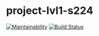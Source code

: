 # project-lvl1-s224
[![Maintainability](https://api.codeclimate.com/v1/badges/a99a88d28ad37a79dbf6/maintainability)](https://codeclimate.com/github/codeclimate/codeclimate/maintainability)
[![Build Status](https://travis-ci.org/orlovmaxxim/project-lvl1-s224.svg?branch=master)](https://travis-ci.org/orlovmaxxim/project-lvl1-s224)